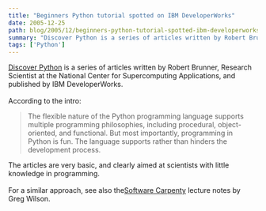 ```yaml
---
title: "Beginners Python tutorial spotted on IBM DeveloperWorks"
date: 2005-12-25
path: blog/2005/12/beginners-python-tutorial-spotted-ibm-developerworks
summary: "Discover Python is a series of articles written by Robert Brunner, Research Scientist at the National Center for Supercomputing Applications, and published by IBM DeveloperWorks."
tags: ['Python']
---
```


<a href="http://www-128.ibm.com/developerworks/library/os-python1/">Discover
  Python</a> is a series of articles written by Robert Brunner, Research
  Scientist at the National Center for Supercomputing Applications, and
  published by IBM DeveloperWorks.<br><br>
   According to the intro:<br><blockquote>
   The flexible nature of the Python programming language supports multiple
   programming philosophies, including procedural, object-oriented, and
   functional. But most importantly, programming in Python is fun. The
   language supports rather than hinders the development process.<br></blockquote>
  The articles are very basic, and clearly aimed at scientists with little
  knowledge in programming.<br><br>
  For a similar approach, see also the<a href="http://www.third-bit.com/swc/">Software Carpenty</a> lecture notes by
  Greg Wilson.<br>

